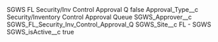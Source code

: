 <?xml version="1.0" encoding="UTF-8"?>
<CustomMetadata xmlns="http://soap.sforce.com/2006/04/metadata" xmlns:xsi="http://www.w3.org/2001/XMLSchema-instance" xmlns:xsd="http://www.w3.org/2001/XMLSchema">
    <label>SGWS FL Security/Inv Control Approval Q</label>
    <protected>false</protected>
    <values>
        <field>Approval_Type__c</field>
        <value xsi:type="xsd:string">Security/Inventory Control Approval Queue</value>
    </values>
    <values>
        <field>SGWS_Approver__c</field>
        <value xsi:type="xsd:string">SGWS_FL_Security_Inv_Control_Approval_Q</value>
    </values>
    <values>
        <field>SGWS_Site__c</field>
        <value xsi:type="xsd:string">FL - SGWS</value>
    </values>
    <values>
        <field>SGWS_isActive__c</field>
        <value xsi:type="xsd:boolean">true</value>
    </values>
</CustomMetadata>
